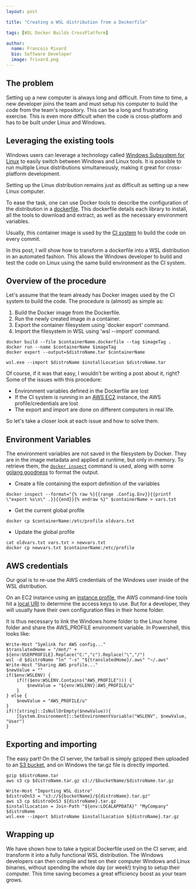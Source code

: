 ```yaml
---
layout: post

title: "Creating a WSL distribution from a Dockerfile"

tags: [WSL Docker Builds CrossPlatform]

author:
  name: Francois Rivard
  bio: Software Developer
  image: frivard.png
---
```


## The problem

Setting up a new computer is always long and difficult. From time to time, a new developer joins the team and must setup his computer to build the code from the team's repository. This can be a long and frustrating exercise. This is even more difficult when the code is cross-platform and has to be built under Linux and Windows.

<!-- more -->

## Leveraging the existing tools

Windows users can leverage a technology called [Windows Subsystem for Linux](https://docs.microsoft.com/en-us/windows/wsl/faq) to easily switch between Windows and Linux tools. It is possible to run multiple Linux distributions simultaneously, making it great for cross-platform development.

Setting up the Linux distribution remains just as difficult as setting up a new Linux computer. 

To ease the task, one can use Docker tools to describe the configuration of the distribution in a [dockerfile](https://docs.docker.com/develop/develop-images/dockerfile_best-practices/). This dockerfile details each library to install, all the tools to download and extract, as well as the necessary environment variables. 

Usually, this container image is used by the [CI system](https://jenkins.io/download/) to build the code on every commit.

In this post, I will show how to transform a dockerfile into a WSL distribution in an automated fashion. This allows the Windows developer to build and test the code on Linux using the same build environment as the CI system.

## Overview of the procedure

Let's assume that the team already has Docker images used by the CI system to build the code. The procedure is (almost) as simple as:

1. Build the Docker image from the Dockerfile.
2. Run the newly created image in a container.
3. Export the container filesystem using 'docker export' command. 
4. Import the filesystem in WSL using 'wsl --import' command.

```
docker build --file $containerName.dockerfile --tag $imageTag .
docker run --name $containerName $imageTag
docker export --output=$distroName.tar $containerName
```
```
wsl.exe --import $distroName $installLocation $distroName.tar
```

Of course, if it was that easy, I wouldn't be writing a post about it, right? Some of the issues with this procedure:
- Environment variables defined in the Dockerfile are lost
- If the CI system is running in an [AWS EC2](https://aws.amazon.com/ec2/) instance, the AWS profile/credentials are lost
- The export and import are done on different computers in real life.

So let's take a closer look at each issue and how to solve them.

## Environment Variables

The environment variables are not saved in the filesystem by Docker. They are in the image metadata and applied at runtime, but only in-memory. To retrieve them, the [`docker inspect`](https://docs.docker.com/engine/reference/commandline/inspect/) command is used, along with some [golang goodness](https://golang.org/pkg/text/template/) to format the output.
- Create a file containing the export definition of the variables
```
docker inspect --format="{% raw %}{{range .Config.Env}}{{printf \"export %s\n\" .}}{{end}}{% endraw %}" $containerName > vars.txt
```
- Get the current global profile
```
docker cp $containerName:/etc/profile oldvars.txt
```
- Update the global profile
```
cat oldvars.txt vars.txt > newvars.txt
docker cp newvars.txt $containerName:/etc/profile
```

## AWS credentials

Our goal is to re-use the AWS credentials of the Windows user inside of the WSL distribution. 

On an EC2 instance using an [instance profile](https://docs.aws.amazon.com/IAM/latest/UserGuide/id_roles_use_switch-role-ec2_instance-profiles.html), the AWS command-line tools hit a [local URI](https://docs.aws.amazon.com/AWSEC2/latest/UserGuide/ec2-instance-metadata.html) to determine the access keys to use. But for a developer, they will usually have their own configuration files in their home folder. 

It is thus necessary to link the Windows home folder to the Linux home folder and share the AWS_PROFILE environment variable. In Powershell, this looks like:
```
Write-Host "Symlink for AWS config..."
$translatedHome = "/mnt/" + ${env:USERPROFILE}.Replace("C:","c").Replace("\","/")
wsl -d $distroName "ln" "-s" "${translatedHome}/.aws" "~/.aws"
Write-Host "Sharing AWS profile..."
$newValue = ""
if($env:WSLENV) {
    if(!($env:WSLENV.Contains("AWS_PROFILE"))) {
        $newValue = "${env:WSLENV}:AWS_PROFILE/u"
    }
} else {
    $newValue = "AWS_PROFILE/u"
}
if(![string]::IsNullOrEmpty($newValue)){
    [System.Environment]::SetEnvironmentVariable("WSLENV", $newValue, "User")    
}
```

## Exporting and importing

The easy part! On the CI server, the tarball is simply gzipped then uploaded to an [S3 bucket](https://aws.amazon.com/s3/), and on Windows the tar.gz file is directly imported.
```
gzip $distroName.tar
aws s3 cp $distroName.tar.gz s3://$bucketName/$distroName.tar.gz
```
```
Write-Host "Importing WSL distro"
$distroOnS3 = "s3://${bucketName}/${distroName}.tar.gz"
aws s3 cp $distroOnS3 ${distroName}.tar.gz
$installLocation = Join-Path "${env:LOCALAPPDATA}" "MyCompany" $distroName
wsl.exe --import $distroName $installLocation ${distroName}.tar.gz
```

## Wrapping up

We have shown how to take a typical Dockerfile used on the CI server, and transform it into a fully functional WSL distribution. The Windows developers can then compile and test on their computer Windows and Linux binaries, without spending the whole day (or week!) trying to setup their computer. This time saving becomes a great efficiency boost as your team grows.

